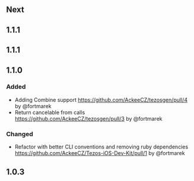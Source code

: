 ## Next

## 1.1.1

## 1.1.1

## 1.1.0

### Added

- Adding Combine support https://github.com/AckeeCZ/tezosgen/pull/4 by @fortmarek
- Return cancelable from calls https://github.com/AckeeCZ/tezosgen/pull/3 by @fortmarek

### Changed

- Refactor with better CLI conventions and removing ruby dependencies https://github.com/AckeeCZ/Tezos-iOS-Dev-Kit/pull/1 by @fortmarek

## 1.0.3
